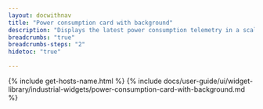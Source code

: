 ```yaml
---
layout: docwithnav
title: "Power consumption card with background"
description: "Displays the latest power consumption telemetry in a scalable rectangle card with the background image."
breadcrumbs: "true"
breadcrumbs-steps: "2"
hidetoc: "true"

---
```

{% include get-hosts-name.html %}
{% include docs/user-guide/ui/widget-library/industrial-widgets/power-consumption-card-with-background.md %}
